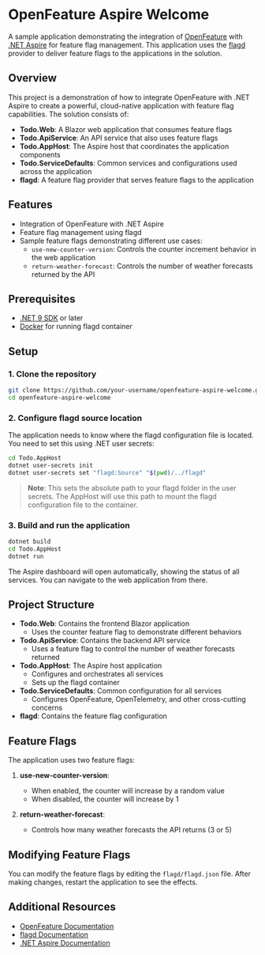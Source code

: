 # OpenFeature Aspire Welcome

A sample application demonstrating the integration of [OpenFeature](https://openfeature.dev/) with [.NET Aspire](https://learn.microsoft.com/en-us/dotnet/aspire/get-started/aspire-overview) for feature flag management. This application uses the [flagd](https://flagd.dev/) provider to deliver feature flags to the applications in the solution.

## Overview

This project is a demonstration of how to integrate OpenFeature with .NET Aspire to create a powerful, cloud-native application with feature flag capabilities. The solution consists of:

- **Todo.Web**: A Blazor web application that consumes feature flags
- **Todo.ApiService**: An API service that also uses feature flags
- **Todo.AppHost**: The Aspire host that coordinates the application components
- **Todo.ServiceDefaults**: Common services and configurations used across the application
- **flagd**: A feature flag provider that serves feature flags to the application

## Features

- Integration of OpenFeature with .NET Aspire
- Feature flag management using flagd
- Sample feature flags demonstrating different use cases:
  - `use-new-counter-version`: Controls the counter increment behavior in the web application
  - `return-weather-forecast`: Controls the number of weather forecasts returned by the API

## Prerequisites

- [.NET 9 SDK](https://dotnet.microsoft.com/download/dotnet/9.0) or later
- [Docker](https://www.docker.com/products/docker-desktop/) for running flagd container

## Setup

### 1. Clone the repository

```bash
git clone https://github.com/your-username/openfeature-aspire-welcome.git
cd openfeature-aspire-welcome
```

### 2. Configure flagd source location

The application needs to know where the flagd configuration file is located. You need to set this using .NET user secrets:

```bash
cd Todo.AppHost
dotnet user-secrets init
dotnet user-secrets set "flagd:Source" "$(pwd)/../flagd"
```

> **Note**: This sets the absolute path to your flagd folder in the user secrets. The AppHost will use this path to mount the flagd configuration file to the container.

### 3. Build and run the application

```bash
dotnet build
cd Todo.AppHost
dotnet run
```

The Aspire dashboard will open automatically, showing the status of all services. You can navigate to the web application from there.

## Project Structure

- **Todo.Web**: Contains the frontend Blazor application
  - Uses the counter feature flag to demonstrate different behaviors
- **Todo.ApiService**: Contains the backend API service
  - Uses a feature flag to control the number of weather forecasts returned
- **Todo.AppHost**: The Aspire host application
  - Configures and orchestrates all services
  - Sets up the flagd container
- **Todo.ServiceDefaults**: Common configuration for all services
  - Configures OpenFeature, OpenTelemetry, and other cross-cutting concerns
- **flagd**: Contains the feature flag configuration

## Feature Flags

The application uses two feature flags:

1. **use-new-counter-version**:

   - When enabled, the counter will increase by a random value
   - When disabled, the counter will increase by 1

2. **return-weather-forecast**:
   - Controls how many weather forecasts the API returns (3 or 5)

## Modifying Feature Flags

You can modify the feature flags by editing the `flagd/flagd.json` file. After making changes, restart the application to see the effects.

## Additional Resources

- [OpenFeature Documentation](https://openfeature.dev/docs/reference/concepts/evaluation-api)
- [flagd Documentation](https://flagd.dev/)
- [.NET Aspire Documentation](https://learn.microsoft.com/en-us/dotnet/aspire/)
